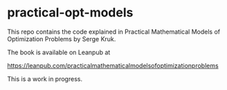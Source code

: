 # practical-opt-models

This repo contains the code explained in Practical Mathematical Models
of Optimization Problems by Serge Kruk.

The book is available on Leanpub at

https://leanpub.com/practicalmathematicalmodelsofoptimizationproblems

This is a work in progress.

